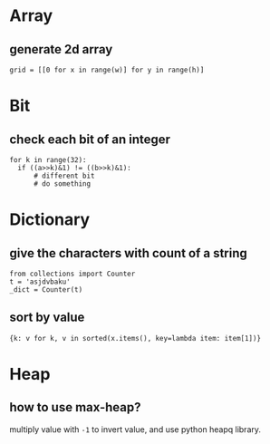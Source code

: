 # Array
## generate 2d array
```
grid = [[0 for x in range(w)] for y in range(h)]
```

# Bit
## check each bit of an integer
```
for k in range(32):
  if ((a>>k)&1) != ((b>>k)&1):
      # different bit
      # do something
```

# Dictionary
## give the characters with count of a string
```
from collections import Counter
t = 'asjdvbaku'
_dict = Counter(t)
```
## sort by value
```
{k: v for k, v in sorted(x.items(), key=lambda item: item[1])}
```

# Heap
## how to use max-heap?
multiply value with `-1` to invert value, and use python heapq library.
